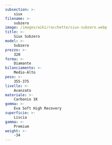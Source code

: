 ```yaml
---
subsection: >-
    siux
filename: >-
    subzero
image: /images/wiki/racchette/siux-subzero.webp
title: >-
    Siux Subzero
model: >-
    Subzero
prezzo: >-
    320
forma: >-
    Diamante
bilanciamento: >-
    Medio-Alto
peso: >-
    355-375
livello: >-
    Avanzato
materiale: >-
    Carbonio 1K
gomma: >-
    Eva Soft High Recovery
superficie: >-
    Liscia
gamma: >-
    Premium
weight: >-
    -34
---
```

